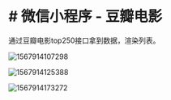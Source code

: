 # # 微信小程序 - 豆瓣电影

通过豆瓣电影top250接口拿到数据，渲染列表。

![1567914107298](C:\Users\jean\AppData\Roaming\Typora\typora-user-images\1567914107298.png)

![1567914125388](C:\Users\jean\AppData\Roaming\Typora\typora-user-images\1567914125388.png)

![1567914173272](C:\Users\jean\AppData\Roaming\Typora\typora-user-images\1567914173272.png)